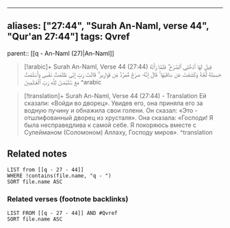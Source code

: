 
---
aliases: ["27:44", "Surah An-Naml, verse 44", "Qur'an 27:44"]
tags: Qvref
---

parent:: [[q - An-Naml (27)|An-Naml]]

> [!arabic]+ Surah An-Naml, Verse 44 (27:44)
> <span class="quran-arabic">قِيلَ لَهَا ٱدْخُلِى ٱلصَّرْحَ ۖ فَلَمَّا رَأَتْهُ حَسِبَتْهُ لُجَّةً وَكَشَفَتْ عَن سَاقَيْهَا ۚ قَالَ إِنَّهُۥ صَرْحٌ مُّمَرَّدٌ مِّن قَوَارِيرَ ۗ قَالَتْ رَبِّ إِنِّى ظَلَمْتُ نَفْسِى وَأَسْلَمْتُ مَعَ سُلَيْمَـٰنَ لِلَّهِ رَبِّ ٱلْعَـٰلَمِينَ</span>
^arabic

> [!translation]+ Surah An-Naml, Verse 44 (27:44) - Translation
> Ей сказали: «Войди во дворец». Увидев его, она приняла его за водную пучину и обнажила свои голени. Он сказал: «Это - отшлифованный дворец из хрусталя». Она сказала: «Господи! Я была несправедлива к самой себе. Я покоряюсь вместе с Сулейманом (Соломоном) Аллаху, Господу миров».
^translation



## Related notes
```dataview
LIST from [[q - 27 - 44]]
WHERE !contains(file.name, "q - ")
SORT file.name ASC
```

### Related verses (footnote backlinks)
```dataview
LIST FROM [[q - 27 - 44]] AND #Qvref
SORT file.name ASC
```

